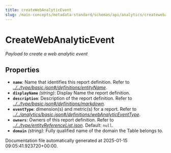 ```yaml
---
title: createWebAnalyticEvent
slug: /main-concepts/metadata-standard/schemas/api/analytics/createwebanalyticevent
---
```


# CreateWebAnalyticEvent

*Payload to create a web analytic event*

## Properties

- **`name`**: Name that identifies this report definition. Refer to *[../../type/basic.json#/definitions/entityName](#/../type/basic.json#/definitions/entityName)*.
- **`displayName`** *(string)*: Display Name the report definition.
- **`description`**: Description of the report definition. Refer to *[../../type/basic.json#/definitions/markdown](#/../type/basic.json#/definitions/markdown)*.
- **`eventType`**: dimension(s) and metric(s) for a report. Refer to *[../../analytics/basic.json#/definitions/webAnalyticEventType](#/../analytics/basic.json#/definitions/webAnalyticEventType)*.
- **`owners`**: Owners of this report definition. Refer to *[../../type/entityReferenceList.json](#/../type/entityReferenceList.json)*. Default: `null`.
- **`domain`** *(string)*: Fully qualified name of the domain the Table belongs to.


Documentation file automatically generated at 2025-01-15 09:05:41.923720+00:00.
